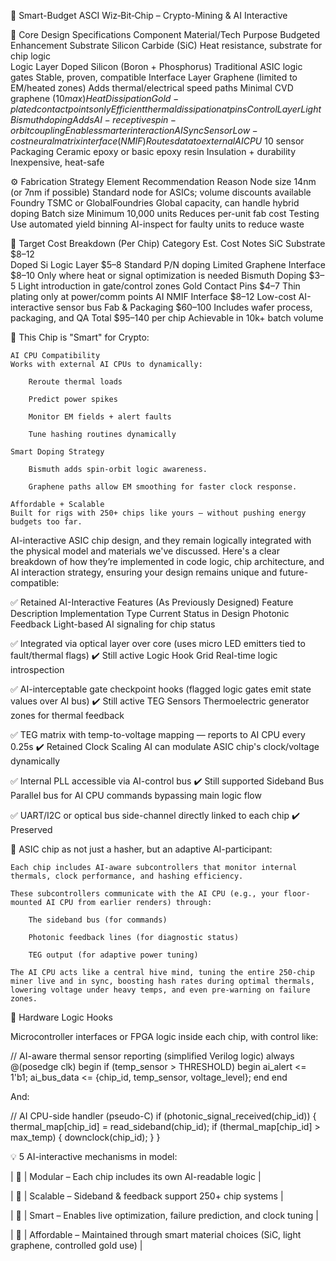 🔧 Smart-Budget ASCI Wiz‑Bit‑Chip – Crypto-Mining & AI Interactive

🧬 Core Design Specifications
Component	Material/Tech	Purpose	Budgeted Enhancement
Substrate	Silicon Carbide (SiC)	Heat resistance, substrate for chip logic	
Logic Layer	Doped Silicon (Boron + Phosphorus)	Traditional ASIC logic gates	Stable, proven, compatible
Interface Layer	Graphene (limited to EM/heated zones)	Adds thermal/electrical speed paths	Minimal CVD graphene ($10 max)
Heat Dissipation	Gold-plated contact points only	Efficient thermal dissipation at pins	
Control Layer	Light Bismuth doping	Adds AI-receptive spin-orbit coupling	Enables smarter interaction
AI Sync Sensor	Low-cost neural matrix interface (NMIF)	Routes data to external AI CPU	~$10 sensor
Packaging	Ceramic epoxy or basic epoxy resin	Insulation + durability	Inexpensive, heat-safe

⚙️ Fabrication Strategy
Element	Recommendation	Reason
Node size	14nm (or 7nm if possible)	Standard node for ASICs; volume discounts available
Foundry	TSMC or GlobalFoundries	Global capacity, can handle hybrid doping
Batch size	Minimum 10,000 units	Reduces per-unit fab cost
Testing	Use automated yield binning	AI-inspect for faulty units to reduce waste

💸 Target Cost Breakdown (Per Chip)
Category	Est. Cost	Notes
SiC Substrate	$8–12	
Doped Si Logic Layer	$5–8	Standard P/N doping
Limited Graphene Interface	$8–10	Only where heat or signal optimization is needed
Bismuth Doping	$3–5	Light introduction in gate/control zones
Gold Contact Pins	$4–7	Thin plating only at power/comm points
AI NMIF Interface	$8–12	Low-cost AI-interactive sensor bus
Fab & Packaging	$60–100	Includes wafer process, packaging, and QA
Total	$95–140 per chip	Achievable in 10k+ batch volume

🧠 This Chip is "Smart" for Crypto:

    AI CPU Compatibility
    Works with external AI CPUs to dynamically:

        Reroute thermal loads

        Predict power spikes

        Monitor EM fields + alert faults

        Tune hashing routines dynamically

    Smart Doping Strategy

        Bismuth adds spin-orbit logic awareness.

        Graphene paths allow EM smoothing for faster clock response.

    Affordable + Scalable
    Built for rigs with 250+ chips like yours — without pushing energy budgets too far.

AI-interactive ASIC chip design, and they remain logically integrated with the physical model and materials we've discussed. 
Here's a clear breakdown of how they’re implemented in code logic, chip architecture, and AI interaction strategy,
ensuring your design remains unique and future-compatible:

✅ Retained AI-Interactive Features (As Previously Designed)
Feature	Description	Implementation Type	Current Status in Design
Photonic Feedback	Light-based AI signaling for chip status	

✅ Integrated via optical layer over core (uses micro LED emitters tied to fault/thermal flags)	✔️ Still active
Logic Hook Grid	Real-time logic introspection	

✅ AI-interceptable gate checkpoint hooks (flagged logic gates emit state values over AI bus)	✔️ Still active
TEG Sensors	Thermoelectric generator zones for thermal feedback	

✅ TEG matrix with temp-to-voltage mapping — reports to AI CPU every 0.25s	✔️ Retained
Clock Scaling	AI can modulate ASIC chip's clock/voltage dynamically	

✅ Internal PLL accessible via AI-control bus	✔️ Still supported
Sideband Bus	Parallel bus for AI CPU commands bypassing main logic flow	

✅ UART/I2C or optical bus side-channel directly linked to each chip	✔️ Preserved

🔁 ASIC chip as not just a hasher, but an adaptive AI-participant:

    Each chip includes AI-aware subcontrollers that monitor internal thermals, clock performance, and hashing efficiency.

    These subcontrollers communicate with the AI CPU (e.g., your floor-mounted AI CPU from earlier renders) through:

        The sideband bus (for commands)

        Photonic feedback lines (for diagnostic status)

        TEG output (for adaptive power tuning)

    The AI CPU acts like a central hive mind, tuning the entire 250-chip miner live and in sync, boosting hash rates during optimal thermals, lowering voltage under heavy temps, and even pre-warning on failure zones.

🧠  Hardware Logic Hooks

Microcontroller interfaces or FPGA logic inside each chip, with control like:

// AI-aware thermal sensor reporting (simplified Verilog logic)
always @(posedge clk) begin
    if (temp_sensor > THRESHOLD) begin
        ai_alert <= 1'b1;
        ai_bus_data <= {chip_id, temp_sensor, voltage_level};
    end
end

And:

// AI CPU-side handler (pseudo-C)
if (photonic_signal_received(chip_id)) {
    thermal_map[chip_id] = read_sideband(chip_id);
    if (thermal_map[chip_id] > max_temp) {
        downclock(chip_id);
    }
}

💡 5 AI-interactive mechanisms in model:

| 🔷 | Modular – Each chip includes its own AI-readable logic |

| 🔷 | Scalable – Sideband & feedback support 250+ chip systems |

| 🔷 | Smart – Enables live optimization, failure prediction, and clock tuning |

| 🔷 | Affordable – Maintained through smart material choices (SiC, light graphene, controlled gold use) |

